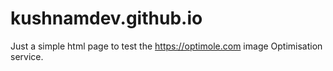 ﻿# kushnamdev.github.io
Just a simple html page to test the https://optimole.com image Optimisation service.
